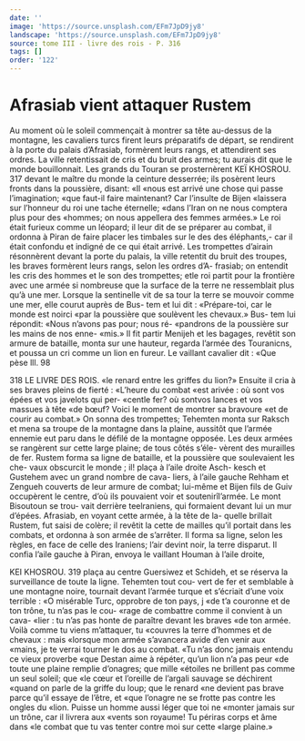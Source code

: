 ```yaml
---
date: ''
image: 'https://source.unsplash.com/EFm7JpD9jy8'
landscape: 'https://source.unsplash.com/EFm7JpD9jy8'
source: tome III - livre des rois - P. 316
tags: []
order: '122'
---
```


# Afrasiab vient attaquer Rustem

Au moment où le soleil commençait à montrer sa
tête au-dessus de la montagne, les cavaliers turcs firent leurs préparatifs de départ, se rendirent à la
porte du palais d’Afrasiab, formèrent leurs rangs, et attendirent ses ordres. La ville retentissait de cris et
du bruit des armes; tu aurais dit que le monde bouillonnait. Les grands du Touran se prosternèrent
KEÏ KHOSROU. 317 devant le maître du monde la ceinture desserrée; ils
posèrent leurs fronts dans la poussière, disant: «Il «nous est arrivé une chose qui passe l’imagination; «que faut-il faire maintenant? Car l’insulte de Bijen «laissera sur l’honneur du roi une tache éternelle; «dans l’Iran on ne nous comptera plus pour des «hommes; on nous appellera des femmes armées.»
Le roi était furieux comme un léopard; il leur dit
de se préparer au combat, il ordonna à Piran de faire placer les timbales sur le des des éléphants,- car
il était confondu et indigné de ce qui était arrivé.
Les trompettes d’airain résonnèrent devant la porte
du palais, la ville retentit du bruit des troupes, les braves formèrent leurs rangs, selon les ordres d’A- frasiab; on entendit les cris des hommes et le son des trompettes; etle roi partit pour la frontière avec une armée si nombreuse que la surface de la terre
ne ressemblait plus qu’à une mer.
Lorsque la sentinelle vit de sa tour la terre se mouvoir comme une mer, elle courut auprès de Bus- tem et lui dit : «Prépare-toi, car le monde est noirci «par la poussière que soulèvent les chevaux.» Bus-
tem lui répondit: «Nous n’avons pas pour; nous ré- «pandrons de la poussière sur les mains de nos enne- «mis.» Il fit partir Menijeh et les bagages, revêtit son armure de bataille, monta sur une hauteur, regarda l’armée des Touranicns, et poussa un cri comme un
lion en fureur. Le vaillant cavalier dit : «Que pèse
lll. 98

318 LE LIVRE DES ROIS.
«le renard entre les griffes du lion?» Ensuite il cria à ses braves pleins de fierté : «L’heure du combat
«est arivée : où sont vos épées et vos javelots qui per- «centle fer? où sontvos lances et vos massues à tête «de bœuf? Voici le moment de montrer sa bravoure «et de courir au combat.»
On sonna des trompettes; Tehemten monta sur Raksch et mena sa troupe de la montagne dans la plaine, aussitôt que l’armée ennemie eut paru dans
le défilé de la montagne opposée. Les deux armées se
rangèrent sur cette large plaine; de tous côtés s’éle-
vèrent des murailles de fer. Rustem forma sa ligne
de bataille, et la poussière que soulevaient les che-
vaux obscurcit le monde ; il! plaça à l’aile droite Asch-
kesch et Gustehem avec un grand nombre de cava-
liers, à l’aile gauche Rehham et Zengueh couverts
de leur armure de combat; lui-même et Bijen fils
de Guiv occupèrent le centre, d’où ils pouvaient
voir et soutenirîl’armée. Le mont Bisoutoun se trou-
vait derrière teelraniens, qui formaient devant lui un mur d’épées.
Afrasiab, en voyant cette armée, à la tête de la- quelle brillait Rustem, fut saisi de colère; il revêtit la cette de mailles qu’il portait dans les combats, et ordonna à son armée de s’arrêter. Il forma sa ligne, selon les règles, en face de celle des Iraniens; l’air devint noir, la terre disparut. Il confia l’aile gauche à Piran, envoya le vaillant Houman à l’aile droite,

KEI KHOSROU. 319 plaça au centre Guersiwez et Schideh, et se réserva
la surveillance de toute la ligne. Tehemten tout cou-
vert de fer et semblable à une montagne noire, tournait devant l’armée turque et s’écriait d’une voix
terrible : «O misérable Turc, opprobre de ton pays, j «de t’a couronne et de ton trône, tu n’as pas le cou-
«rage de combattre comme il convient à un cava- «lier : tu n’as pas honte de paraître devant les braves
«de ton armée. Voilà comme tu viens m’attaquer, tu «couvres la terre d’hommes et de chevaux : mais «lorsque mon armée s’avancera avide d’en venir aux
«mains, je te verrai tourner le dos au combat. «Tu n’as donc jamais entendu ce vieux proverbe «que Destan aime à répéter, qu’un lion n’a pas peur
«de toute une plaine remplie d’onagres; que mille «étoiles ne brillent pas comme un seul soleil; que «le cœur et l’oreille de l’argali sauvage se déchirent
«quand on parle de la griffe du loup; que le renard «ne devient pas brave parce qu’il essaye de l’être, et
«que l’onagre ne se frotte pas contre les ongles du
«lion. Puisse un homme aussi léger que toi ne
«monter jamais sur un trône, car il livrera aux
«vents son royaume! Tu périras corps et âme dans
«le combat que tu vas tenter contre moi sur cette «large plaine.»
